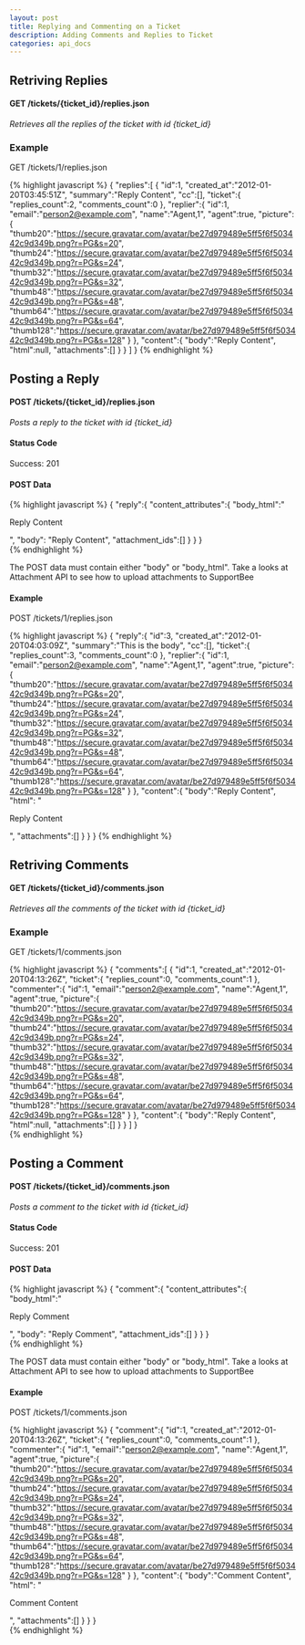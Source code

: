 ```yaml
---
layout: post
title: Replying and Commenting on a Ticket
description: Adding Comments and Replies to Ticket
categories: api_docs
---
```


Retriving Replies
-----------------
#### GET /tickets/{ticket\_id}/replies.json
*Retrieves all the replies of the ticket with id {ticket\_id}*

### Example
GET /tickets/1/replies.json

{% highlight javascript %}
{
  "replies":[
    {
      "id":1,
      "created_at":"2012-01-20T03:45:51Z",
      "summary":"Reply Content",
      "cc":[],
      "ticket":{
        "replies_count":2,
        "comments_count":0
      },
      "replier":{
        "id":1,
        "email":"person2@example.com",
        "name":"Agent,1",
        "agent":true,
        "picture":{
          "thumb20":"https://secure.gravatar.com/avatar/be27d979489e5ff5f6f503442c9d349b.png?r=PG&s=20",
          "thumb24":"https://secure.gravatar.com/avatar/be27d979489e5ff5f6f503442c9d349b.png?r=PG&s=24",
          "thumb32":"https://secure.gravatar.com/avatar/be27d979489e5ff5f6f503442c9d349b.png?r=PG&s=32",
          "thumb48":"https://secure.gravatar.com/avatar/be27d979489e5ff5f6f503442c9d349b.png?r=PG&s=48",
          "thumb64":"https://secure.gravatar.com/avatar/be27d979489e5ff5f6f503442c9d349b.png?r=PG&s=64",
          "thumb128":"https://secure.gravatar.com/avatar/be27d979489e5ff5f6f503442c9d349b.png?r=PG&s=128"
        }
      },
      "content":{
        "body":"Reply Content",
        "html":null,
        "attachments":[]
      }
    }
  ]
}
{% endhighlight %} 

Posting a Reply
---------------
#### POST /tickets/{ticket\_id}/replies.json
*Posts a reply to the ticket with id {ticket\_id}*

#### Status Code
Success: 201

#### POST Data

{% highlight javascript %}
  {
  "reply":{
    "content_attributes":{
      "body_html":"<p>Reply Content</p>",
      "body": "Reply Content",
      "attachment_ids":[]
    }
  }
 }  
{% endhighlight %}  

The POST data must contain either "body" or "body_html". Take a looks at
Attachment API to see how to upload attachments to SupportBee

#### Example
POST /tickets/1/replies.json

{% highlight javascript %}
  {
"reply":{
  "id":3,
  "created_at":"2012-01-20T04:03:09Z",
  "summary":"This is the body",
  "cc":[],
  "ticket":{
    "replies_count":3,
    "comments_count":0
  },
  "replier":{
    "id":1,
    "email":"person2@example.com",
    "name":"Agent,1",
    "agent":true,
    "picture":{
      "thumb20":"https://secure.gravatar.com/avatar/be27d979489e5ff5f6f503442c9d349b.png?r=PG&s=20",
      "thumb24":"https://secure.gravatar.com/avatar/be27d979489e5ff5f6f503442c9d349b.png?r=PG&s=24",
      "thumb32":"https://secure.gravatar.com/avatar/be27d979489e5ff5f6f503442c9d349b.png?r=PG&s=32",
      "thumb48":"https://secure.gravatar.com/avatar/be27d979489e5ff5f6f503442c9d349b.png?r=PG&s=48",
      "thumb64":"https://secure.gravatar.com/avatar/be27d979489e5ff5f6f503442c9d349b.png?r=PG&s=64",
      "thumb128":"https://secure.gravatar.com/avatar/be27d979489e5ff5f6f503442c9d349b.png?r=PG&s=128"
    }
  },
  "content":{
    "body":"Reply Content",
    "html": "<p>Reply Content</p>",
    "attachments":[]
  }
 }
}
{% endhighlight %}  

Retriving Comments
------------------
#### GET /tickets/{ticket\_id}/comments.json
*Retrieves all the comments of the ticket with id {ticket\_id}*

### Example
GET /tickets/1/comments.json

{% highlight javascript %}
  {
  "comments":[
    {
      "id":1,
      "created_at":"2012-01-20T04:13:26Z",
      "ticket":{
        "replies_count":0,
        "comments_count":1
      },
      "commenter":{
        "id":1,
        "email":"person2@example.com",
        "name":"Agent,1",
        "agent":true,
        "picture":{
          "thumb20":"https://secure.gravatar.com/avatar/be27d979489e5ff5f6f503442c9d349b.png?r=PG&s=20",
          "thumb24":"https://secure.gravatar.com/avatar/be27d979489e5ff5f6f503442c9d349b.png?r=PG&s=24",
          "thumb32":"https://secure.gravatar.com/avatar/be27d979489e5ff5f6f503442c9d349b.png?r=PG&s=32",
          "thumb48":"https://secure.gravatar.com/avatar/be27d979489e5ff5f6f503442c9d349b.png?r=PG&s=48",
          "thumb64":"https://secure.gravatar.com/avatar/be27d979489e5ff5f6f503442c9d349b.png?r=PG&s=64",
          "thumb128":"https://secure.gravatar.com/avatar/be27d979489e5ff5f6f503442c9d349b.png?r=PG&s=128"
        }
      },
      "content":{
        "body":"Reply Content",
        "html":null,
        "attachments":[]
      }
    }
  ]
}  
{% endhighlight %}  

Posting a Comment
-----------------
#### POST /tickets/{ticket\_id}/comments.json
*Posts a comment to the ticket with id {ticket\_id}*

#### Status Code
Success: 201

#### POST Data

{% highlight javascript %}
  {
  "comment":{
    "content_attributes":{
      "body_html":"<p>Reply Comment</p>",
      "body": "Reply Comment",
      "attachment_ids":[]
    }
  }
 }  
{% endhighlight %}  
 
The POST data must contain either "body" or "body_html". Take a looks at
Attachment API to see how to upload attachments to SupportBee

#### Example
POST /tickets/1/comments.json

{% highlight javascript %}
  {
  "comment":{
    "id":1,
    "created_at":"2012-01-20T04:13:26Z",
    "ticket":{
      "replies_count":0,
      "comments_count":1
    },
    "commenter":{
      "id":1,
      "email":"person2@example.com",
      "name":"Agent,1",
      "agent":true,
      "picture":{
        "thumb20":"https://secure.gravatar.com/avatar/be27d979489e5ff5f6f503442c9d349b.png?r=PG&s=20",
        "thumb24":"https://secure.gravatar.com/avatar/be27d979489e5ff5f6f503442c9d349b.png?r=PG&s=24",
        "thumb32":"https://secure.gravatar.com/avatar/be27d979489e5ff5f6f503442c9d349b.png?r=PG&s=32",
        "thumb48":"https://secure.gravatar.com/avatar/be27d979489e5ff5f6f503442c9d349b.png?r=PG&s=48",
        "thumb64":"https://secure.gravatar.com/avatar/be27d979489e5ff5f6f503442c9d349b.png?r=PG&s=64",
        "thumb128":"https://secure.gravatar.com/avatar/be27d979489e5ff5f6f503442c9d349b.png?r=PG&s=128"
      }
    },
    "content":{
      "body":"Comment Content",
      "html": "<p>Comment Content</p>",
      "attachments":[]
    }
  }
}  
{% endhighlight %}  